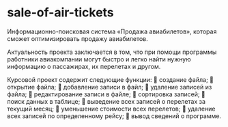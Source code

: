 # sale-of-air-tickets
Информационно-поисковая система «Продажа авиабилетов», которая сможет оптимизировать продажу авиабилетов. 

Актуальность проекта заключается в том, что при помощи программы работники авиакомпании могут быстро и легко найти нужную информацию о пассажирах, их перелетах и другом.

Курсовой проект содержит следующие функции:
 создание файла;
 открытие файла;
 добавление записи в файл;
 удаление записей из файла;
 редактирование записи в файле;
 сортировка записей;
 поиск данных в таблице;
 выведение всех записей о перелетах за текущий месяц;
 уменьшение стоимости всех перелетов;
 удаление всех записей по определенному рейсу;
 вывод сведений о программе.
